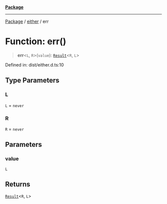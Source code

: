 [**Package**](../../README.md)

***

[Package](../../modules.md) / [either](../README.md) / err

# Function: err()

> **err**\<`L`, `R`\>(`value`): [`Result`](../type-aliases/Result.md)\<`R`, `L`\>

Defined in: dist/either.d.ts:10

## Type Parameters

### L

`L` = `never`

### R

`R` = `never`

## Parameters

### value

`L`

## Returns

[`Result`](../type-aliases/Result.md)\<`R`, `L`\>
